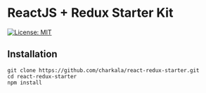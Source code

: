 # ReactJS + Redux Starter Kit
[![License: MIT](https://img.shields.io/badge/License-MIT-yellow.svg)](https://opensource.org/licenses/MIT)

## Installation
```
git clone https://github.com/charkala/react-redux-starter.git
cd react-redux-starter
npm install
```